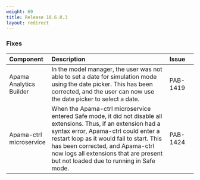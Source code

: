```yaml
---
weight: 69
title: Release 10.6.0.3
layout: redirect
---
```


### Fixes

<table>
<colgroup>
    <col style="width: 15%;">
    <col style="width: 70%;">
    <col style="width: 15%;">
</colgroup>
<thead>
<tr>
<th style="text-align:left">Component</th>
<th style="text-align:left">Description</th>
<th style="text-align:left">Issue</th>
</tr>
</thead>
<tbody>
<tr>
<td style="text-align:left">Apama Analytics Builder</td>
<td style="text-align:left">In the model manager, the user was not able to set a date for simulation mode using the date picker. This has been corrected, and the user can now use the date picker to select a date.</td>
<td style="text-align:left">PAB-1419</td>
</tr>
<tr>
<td style="text-align:left">Apama-ctrl microservice</td>
<td style="text-align:left">When the Apama-ctrl microservice entered Safe mode, it did not disable all extensions. Thus, if an extension had a syntax error, Apama-ctrl could enter a restart loop as it would fail to start. This has been corrected, and Apama-ctrl now logs all extensions that are present but not loaded due to running in Safe mode.</td>
<td style="text-align:left">PAB-1424</td>
</tr>
</tbody>
</table>



